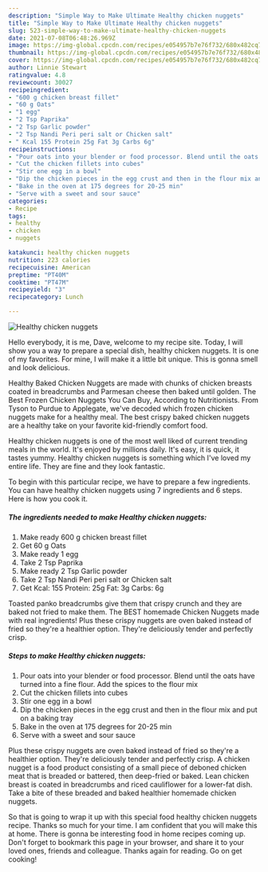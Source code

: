 ```yaml
---
description: "Simple Way to Make Ultimate Healthy chicken nuggets"
title: "Simple Way to Make Ultimate Healthy chicken nuggets"
slug: 523-simple-way-to-make-ultimate-healthy-chicken-nuggets
date: 2021-07-08T06:48:26.969Z
image: https://img-global.cpcdn.com/recipes/e054957b7e76f732/680x482cq70/healthy-chicken-nuggets-recipe-main-photo.jpg
thumbnail: https://img-global.cpcdn.com/recipes/e054957b7e76f732/680x482cq70/healthy-chicken-nuggets-recipe-main-photo.jpg
cover: https://img-global.cpcdn.com/recipes/e054957b7e76f732/680x482cq70/healthy-chicken-nuggets-recipe-main-photo.jpg
author: Linnie Stewart
ratingvalue: 4.8
reviewcount: 30027
recipeingredient:
- "600 g chicken breast fillet"
- "60 g Oats"
- "1 egg"
- "2 Tsp Paprika"
- "2 Tsp Garlic powder"
- "2 Tsp Nandi Peri peri salt or Chicken salt"
- " Kcal 155 Protein 25g Fat 3g Carbs 6g"
recipeinstructions:
- "Pour oats into your blender or food processor. Blend until the oats have turned into a fine flour. Add the spices to the flour mix"
- "Cut the chicken fillets into cubes"
- "Stir one egg in a bowl"
- "Dip the chicken pieces in the egg crust and then in the flour mix and put on a baking tray"
- "Bake in the oven at 175 degrees for 20-25 min"
- "Serve with a sweet and sour sauce"
categories:
- Recipe
tags:
- healthy
- chicken
- nuggets

katakunci: healthy chicken nuggets 
nutrition: 223 calories
recipecuisine: American
preptime: "PT40M"
cooktime: "PT47M"
recipeyield: "3"
recipecategory: Lunch

---
```



![Healthy chicken nuggets](https://img-global.cpcdn.com/recipes/e054957b7e76f732/680x482cq70/healthy-chicken-nuggets-recipe-main-photo.jpg)

Hello everybody, it is me, Dave, welcome to my recipe site. Today, I will show you a way to prepare a special dish, healthy chicken nuggets. It is one of my favorites. For mine, I will make it a little bit unique. This is gonna smell and look delicious.

Healthy Baked Chicken Nuggets are made with chunks of chicken breasts coated in breadcrumbs and Parmesan cheese then baked until golden. The Best Frozen Chicken Nuggets You Can Buy, According to Nutritionists. From Tyson to Purdue to Applegate, we&#39;ve decoded which frozen chicken nuggets make for a healthy meal. The best crispy baked chicken nuggets are a healthy take on your favorite kid-friendly comfort food.

Healthy chicken nuggets is one of the most well liked of current trending meals in the world. It's enjoyed by millions daily. It's easy, it is quick, it tastes yummy. Healthy chicken nuggets is something which I've loved my entire life. They are fine and they look fantastic.


To begin with this particular recipe, we have to prepare a few ingredients. You can have healthy chicken nuggets using 7 ingredients and 6 steps. Here is how you cook it.

<!--inarticleads1-->

##### The ingredients needed to make Healthy chicken nuggets:

1. Make ready 600 g chicken breast fillet
1. Get 60 g Oats
1. Make ready 1 egg
1. Take 2 Tsp Paprika
1. Make ready 2 Tsp Garlic powder
1. Take 2 Tsp Nandi Peri peri salt or Chicken salt
1. Get  Kcal: 155 Protein: 25g Fat: 3g Carbs: 6g


Toasted panko breadcrumbs give them that crispy crunch and they are baked not fried to make them. The BEST homemade Chicken Nuggets made with real ingredients! Plus these crispy nuggets are oven baked instead of fried so they&#39;re a healthier option. They&#39;re deliciously tender and perfectly crisp. 

<!--inarticleads2-->

##### Steps to make Healthy chicken nuggets:

1. Pour oats into your blender or food processor. Blend until the oats have turned into a fine flour. Add the spices to the flour mix
1. Cut the chicken fillets into cubes
1. Stir one egg in a bowl
1. Dip the chicken pieces in the egg crust and then in the flour mix and put on a baking tray
1. Bake in the oven at 175 degrees for 20-25 min
1. Serve with a sweet and sour sauce


Plus these crispy nuggets are oven baked instead of fried so they&#39;re a healthier option. They&#39;re deliciously tender and perfectly crisp. A chicken nugget is a food product consisting of a small piece of deboned chicken meat that is breaded or battered, then deep-fried or baked. Lean chicken breast is coated in breadcrumbs and riced cauliflower for a lower-fat dish. Take a bite of these breaded and baked healthier homemade chicken nuggets. 

So that is going to wrap it up with this special food healthy chicken nuggets recipe. Thanks so much for your time. I am confident that you will make this at home. There is gonna be interesting food in home recipes coming up. Don't forget to bookmark this page in your browser, and share it to your loved ones, friends and colleague. Thanks again for reading. Go on get cooking!

